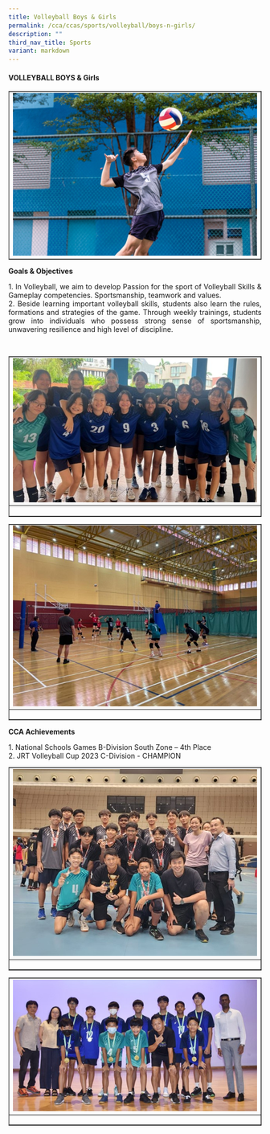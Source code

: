```yaml
---
title: Volleyball Boys & Girls
permalink: /cca/ccas/sports/volleyball/boys-n-girls/
description: ""
third_nav_title: Sports
variant: markdown
---
```

<h4><strong>VOLLEYBALL BOYS &amp; Girls</strong></h4>
<table style="border-collapse: collapse; width: 100%;" border="1">
<tbody>
<tr>
<td style="width: 33.3333%;"><img style="width: 100%;" src="/images/vollyball_1.jpg"></td>
</tr>
</tbody>
</table>
<p></p><p><b>Goals &amp; Objectives </b></p>
<p></p><p align="justify">1.	In Volleyball, we aim to develop Passion for the sport of Volleyball Skills &amp; Gameplay competencies. Sportsmanship, teamwork and values.<br>
2.	Beside learning important volleyball skills, students also learn the rules, formations and strategies of the game. Through weekly trainings, students grow into individuals who possess strong sense of sportsmanship, unwavering resilience and high level of discipline.
</p><br>
<table style="border-collapse: collapse; width: 100%;" border="1">
<tbody>
<tr>
<td style="width: 33.3333%;"><img style="width: 100%;" src="/images/vollyball_2.jpg"></td>
</tr>
<tr>
<td style="width: 33.3333%;"><p style="text-align: center;"></p></td>
</tr>
</tbody>
</table>
<table style="border-collapse: collapse; width: 100%;" border="1">
<tbody>
<tr>
<td style="width: 33.3333%;"><img style="width: 100%;" src="/images/vollyball_3.jpg"></td>
</tr>
<tr>
<td style="width: 33.3333%;"><p style="text-align: center;"></p></td>
</tr>
</tbody>
</table>
<p><b>CCA Achievements </b></p>
<p></p><p align="justify">1.	National Schools Games B-Division South Zone – 4th Place<br>
2.	JRT Volleyball Cup 2023 C-Division - CHAMPION
</p>
<table style="border-collapse: collapse; width: 100%;" border="1">
<tbody>
<tr>
<td style="width: 33.3333%;"><img style="width: 100%;" src="/images/vollyball_4.jpg"></td>
</tr>
<tr>
<td style="width: 33.3333%;"><p style="text-align: center;"></p></td>
</tr>
</tbody>
</table>
<table style="border-collapse: collapse; width: 100%;" border="1">
<tbody>
<tr>
<td style="width: 33.3333%;"><img style="width: 100%;" src="/images/vollyball_5.jpg"></td>
</tr>
<tr>
<td style="width: 33.3333%;"><p style="text-align: center;"></p></td>
</tr>
</tbody>
</table>